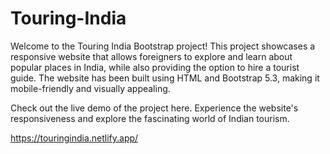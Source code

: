 # Touring-India

Welcome to the Touring India Bootstrap project! This project showcases a responsive website that allows foreigners to explore and learn about popular places in India, while also providing the option to hire a tourist guide. The website has been built using HTML and Bootstrap 5.3, making it mobile-friendly and visually appealing.

Check out the live demo of the project here. Experience the website's responsiveness and explore the fascinating world of Indian tourism.

https://touringindia.netlify.app/
